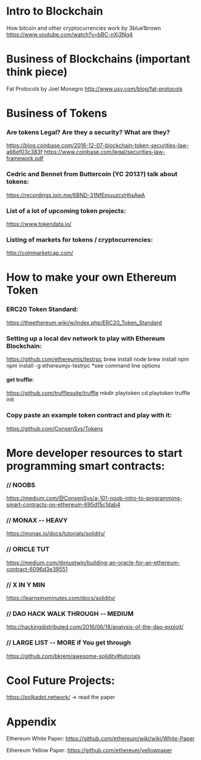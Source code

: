  
# Intro to Blockchain
How bitcoin and other cryptocurrencies work by 3blue1brown
https://www.youtube.com/watch?v=bBC-nXj3Ng4

# Business of Blockchains (important think piece)

Fat Protocols by Joel Monegro
http://www.usv.com/blog/fat-protocols

# Business of Tokens

### Are tokens Legal?  Are they a security?  What are they?
https://blog.coinbase.com/2016-12-07-blockchain-token-securities-law-a66ef03c383f
https://www.coinbase.com/legal/securities-law-framework.pdf

### Cedric and Bennet from Buttercoin (YC 2013?) talk about tokens:
https://recordings.join.me/6BND-31NfEmuuzcxHhsAwA
 
### List of a lot of upcoming token projects:
https://www.tokendata.io/

### Listing of markets for tokens / cryptocurrencies:
http://coinmarketcap.com/


# How to make your own Ethereum Token

### ERC20 Token Standard:
https://theethereum.wiki/w/index.php/ERC20_Token_Standard

### Setting up a local dev network to play with Ethereum Blockchain:
https://github.com/ethereumjs/testrpc
brew install node
brew install npm
npm install -g ethereumjs-testrpc
*see command line options

#### get truffle:
https://github.com/trufflesuite/truffle
mkdir playtoken
cd playtoken
truffle init

### Copy paste an example token contract and play with it:
https://github.com/ConsenSys/Tokens

# More developer resources to start programming smart contracts:

### // NOOBS
https://medium.com/@ConsenSys/a-101-noob-intro-to-programming-smart-contracts-on-ethereum-695d15c1dab4
### // MONAX -- HEAVY
https://monax.io/docs/tutorials/solidity/
### // ORICLE TUT
https://medium.com/@mustwin/building-an-oracle-for-an-ethereum-contract-6096d3e39551
### // X IN Y MIN
https://learnxinyminutes.com/docs/solidity/
### // DAO HACK WALK THROUGH -- MEDIUM
http://hackingdistributed.com/2016/06/18/analysis-of-the-dao-exploit/
### // LARGE LIST -- MORE if You get through
https://github.com/bkrem/awesome-solidity#tutorials


# Cool Future Projects:
https://polkadot.network/  -> read the paper

# Appendix

Ethereum White Paper:
https://github.com/ethereum/wiki/wiki/White-Paper

Ethereum Yellow Paper:
https://github.com/ethereum/yellowpaper


